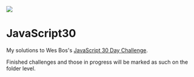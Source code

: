 ﻿![](https://javascript30.com/images/JS3-social-share.png)

# JavaScript30

My solutions to Wes Bos's [JavaScript 30 Day Challenge](https://JavaScript30.com).

Finished challenges and those in progress will be marked as such on the folder level.
